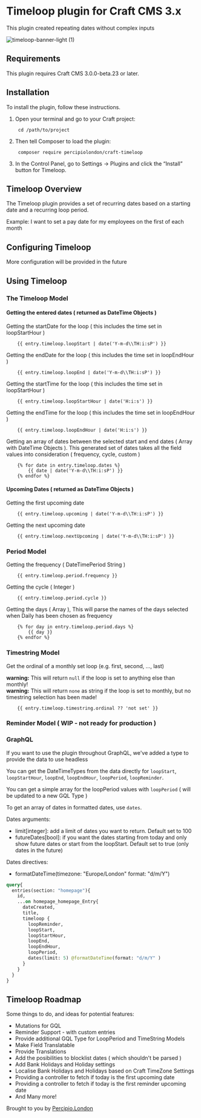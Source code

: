 # Timeloop plugin for Craft CMS 3.x

This plugin created repeating dates without complex inputs

![timeloop-banner-light (1)](https://user-images.githubusercontent.com/20947573/117322933-bcbca200-ae8e-11eb-834f-1a2aeba472b6.png)

## Requirements

This plugin requires Craft CMS 3.0.0-beta.23 or later.

## Installation

To install the plugin, follow these instructions.

1. Open your terminal and go to your Craft project:

        cd /path/to/project

2. Then tell Composer to load the plugin:

        composer require percipiolondon/craft-timeloop

3. In the Control Panel, go to Settings → Plugins and click the “Install” button for Timeloop.

## Timeloop Overview

The Timeloop plugin provides a set of recurring dates based on a starting date and a recurring loop period.

Example: I want to set a pay date for my employees on the first of each month

## Configuring Timeloop

More configuration will be provided in the future

## Using Timeloop

### The Timeloop Model

#### Getting the entered dates ( returned as DateTime Objects )

Getting the startDate for the loop ( this includes the time set in loopStartHour )
```twig
    {{ entry.timeloop.loopStart | date('Y-m-d\\TH:i:sP') }}
```

Getting the endDate for the loop ( this includes the time set in loopEndHour )
```twig
    {{ entry.timeloop.loopEnd | date('Y-m-d\\TH:i:sP') }}
```

Getting the startTime for the loop ( this includes the time set in loopStartHour )
```twig
    {{ entry.timeloop.loopStartHour | date('H:i:s') }}
```

Getting the endTime for the loop ( this includes the time set in loopEndHour )
```twig
    {{ entry.timeloop.loopEndHour | date('H:i:s') }}
```

Getting an array of dates between the selected start and end dates ( Array with DateTime Objects ).
This generated set of dates takes all the field values into consideration ( frequency, cycle, custom )
```twig
    {% for date in entry.timeloop.dates %}
        {{ date | date('Y-m-d\\TH:i:sP') }}
    {% endfor %}
```


#### Upcoming Dates ( returned as DateTime Objects )

Getting the first upcoming date
```twig
    {{ entry.timeloop.upcoming | date('Y-m-d\\TH:i:sP') }}
```

Getting the next upcoming date
```twig
    {{ entry.timeloop.nextUpcoming | date('Y-m-d\\TH:i:sP') }}
```

### Period Model

Getting the frequency ( DateTimePeriod String )
```twig
    {{ entry.timeloop.period.frequency }}
```

Getting the cycle ( Integer )
```twig
    {{ entry.timeloop.period.cycle }}
```

Getting the days ( Array ),
This will parse the names of the days selected when Daily has been chosen as frequency
```twig
    {% for day in entry.timeloop.period.days %}
        {{ day }}
    {% endfor %}
```

### Timestring Model

Get the ordinal of a monthly set loop (e.g. first, second, ..., last)

**warning:** This will return `null` if the loop is set to anything else than monthly!<br>
**warning:** This will return `none` as string if the loop is set to monthly, but no timestring selection has been made!

```twig
    {{ entry.timeloop.timestring.ordinal ?? 'not set' }}
```

### Reminder Model ( WIP - not ready for production )

### GraphQL
If you want to use the plugin throughout GraphQL, we've added a type to provide the data to use headless

You can get the DateTimeTypes from the data directly for `loopStart`, `loopStartHour`, `loopEnd`, `loopEndHour`, `loopPeriod`, `loopReminder`.

You can get a simple array for the loopPeriod values with `loopPeriod` ( will be updated to a new GQL Type )

To get an array of dates in formatted dates, use `dates`.

Dates arguments:
* limit[integer]: add a limit of dates you want to return. Default set to 100
* futureDates[bool]: if you want the dates starting from today and only show future dates or start from the loopStart. Default set to true (only dates in the future)

Dates directives:
* formatDateTime(timezone: "Europe/London" format: "d/m/Y")


```graphql
query{
  entries(section: "homepage"){
    id,
    ...on homepage_homepage_Entry{
      dateCreated,
      title,
      timeloop {
        loopReminder,
        loopStart,
        loopStartHour,
        loopEnd,
        loopEndHour,
        loopPeriod,
        dates(limit: 5) @formatDateTime(format: "d/m/Y" )
      }
    }
  }
}

```

## Timeloop Roadmap

Some things to do, and ideas for potential features:

* Mutations for GQL
* Reminder Support - with custom entries
* Provide additional GQL Type for LoopPeriod and TimeString Models
* Make Field Translatable
* Provide Translations
* Add the posibilities to blocklist dates ( which shouldn't be parsed )
* Add Bank Holidays and Holiday settings
* Localise Bank Holidays and Holidays based on Craft TimeZone Settings
* Providing a controller to fetch if today is the first upcoming date
* Providing a controller to fetch if today is the first reminder upcoming date
* And Many more!


Brought to you by [Percipio.London](https://percipio.london)
